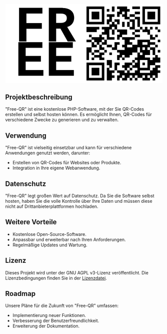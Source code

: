 ![Free-QR](images/Free-QR.svg)

## Projektbeschreibung
"Free-QR" ist eine kostenlose PHP-Software, mit der Sie QR-Codes erstellen und selbst hosten können. Es ermöglicht Ihnen, QR-Codes für verschiedene Zwecke zu generieren und zu verwalten.

## Verwendung

"Free-QR" ist vielseitig einsetzbar und kann für verschiedene Anwendungen genutzt werden, darunter:

- Erstellen von QR-Codes für Websites oder Produkte.
- Integration in Ihre eigene Webanwendung.

## Datenschutz

"Free-QR" legt großen Wert auf Datenschutz. Da Sie die Software selbst hosten, haben Sie die volle Kontrolle über Ihre Daten und müssen diese nicht auf Drittanbieterplattformen hochladen.

## Weitere Vorteile

- Kostenlose Open-Source-Software.
- Anpassbar und erweiterbar nach Ihren Anforderungen.
- Regelmäßige Updates und Wartung.

## Lizenz

Dieses Projekt wird unter der GNU AGPL v3-Lizenz veröffentlicht. Die Lizenzbedingungen finden Sie in der [Lizenzdatei](LICENSE).

## Roadmap

Unsere Pläne für die Zukunft von "Free-QR" umfassen:

- Implementierung neuer Funktionen.
- Verbesserung der Benutzerfreundlichkeit.
- Erweiterung der Dokumentation.
